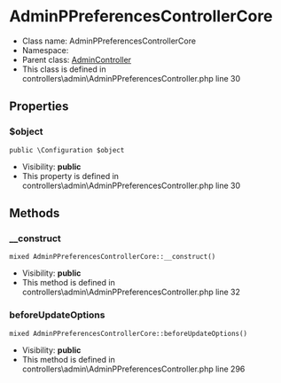 AdminPPreferencesControllerCore
===============






* Class name: AdminPPreferencesControllerCore
* Namespace: 
* Parent class: [AdminController](AdminControllerCore)
* This class is defined in controllers\admin\AdminPPreferencesController.php line 30





Properties
----------


### $object

    public \Configuration $object





* Visibility: **public**
* This property is defined in controllers\admin\AdminPPreferencesController.php line 30


Methods
-------


### __construct

    mixed AdminPPreferencesControllerCore::__construct()





* Visibility: **public**
* This method is defined in controllers\admin\AdminPPreferencesController.php line 32




### beforeUpdateOptions

    mixed AdminPPreferencesControllerCore::beforeUpdateOptions()





* Visibility: **public**
* This method is defined in controllers\admin\AdminPPreferencesController.php line 296



